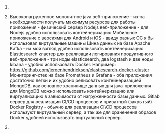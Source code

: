 1.  
2.  Высоконагруженное монолитное java веб-приложение - из-за необходимости получать максимум ресурсов для работы приложения - физический сервер
    Nodejs веб-приложение - для Nodejs удобно использовать контейнеризацию
    Мобильное приложение c версиями для Android и iOS - ввиду разных OC я бы использовал виртуальные машины
    Шина данных на базе Apache Kafka - на мой взгляд удобно использовать контейнеризацию
    Elasticsearch кластер для реализации логирования продуктивного веб-приложения - три ноды elasticsearch, два logstash и две ноды kibana - удобно использовать Docker. Например: https://github.com/jeroenhendricksen/elasticsearch-docker-cluster
    Мониторинг-стек на базе Prometheus и Grafana - оба приложения достаточно легки и их удобно релизовать контейнеризацией
    MongoDB, как основное хранилище данных для java-приложения - для MongoDB можно использовать контейнеризацию или виртуализацию в зависимости от нагруженности базы данных.
    Gitlab сервер для реализации CI/CD процессов и приватный (закрытый) Docker Registry - обычно для реализации CI\СD процессов используют виртуальный сервер, а так же для храненения образов Docker удобней использовать виртуальный сервер.

3.

